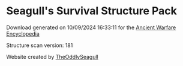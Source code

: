 # Seagull's Survival Structure Pack

Download generated on 10/09/2024 16:33:11 for the [Ancient Warfare Encyclopedia](http://ancient-warfare.legends-of-gramdatis.com/)

Structure scan version: 181

Website created by [TheOddlySeagull](https://github.com/TheOddlySeagull/ancient-warfare-encyclopedia-website)
